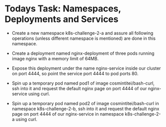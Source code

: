 # Todays Task: Namespaces, Deployments and Services

- Create a new namespace k8s-challenge-2-a and assure all following operations (unless different namespace is mentioned) are done in this namespace.

- Create a deployment named nginx-deployment of three pods running image nginx with a memory limit of 64MB.

- Expose this deployment under the name nginx-service inside our cluster on port 4444, so point the service port 4444 to pod ports 80.

- Spin up a temporary pod named pod1 of image cosmintitei/bash-curl, ssh into it and request the default nginx page on port 4444 of our nginx-service using curl.

- Spin up a temporary pod named pod2 of image cosmintitei/bash-curl in namespace k8s-challenge-2-b, ssh into it and request the default nginx page on port 4444 of our nginx-service in namespace k8s-challenge-2-a using curl.
